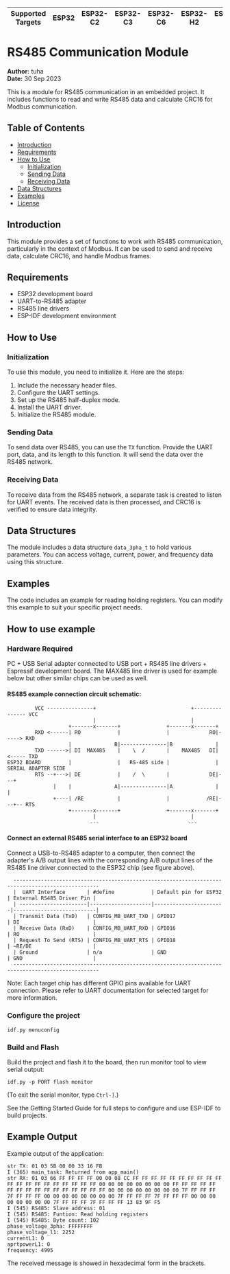 | Supported Targets | ESP32 | ESP32-C2 | ESP32-C3 | ESP32-C6 | ESP32-H2 | ESP32-S2 | ESP32-S3 |
| ----------------- | ----- | -------- | -------- | -------- | -------- | -------- | -------- |

# RS485 Communication Module

**Author:** tuha  
**Date:** 30 Sep 2023

This is a module for RS485 communication in an embedded project. It includes functions to read and write RS485 data and calculate CRC16 for Modbus communication.

## Table of Contents

- [Introduction](#introduction)
- [Requirements](#requirements)
- [How to Use](#how-to-use)
  - [Initialization](#initialization)
  - [Sending Data](#sending-data)
  - [Receiving Data](#receiving-data)
- [Data Structures](#data-structures)
- [Examples](#examples)
- [License](#license)

## Introduction

This module provides a set of functions to work with RS485 communication, particularly in the context of Modbus. It can be used to send and receive data, calculate CRC16, and handle Modbus frames.

## Requirements

- ESP32 development board
- UART-to-RS485 adapter
- RS485 line drivers
- ESP-IDF development environment

## How to Use

### Initialization

To use this module, you need to initialize it. Here are the steps:

1. Include the necessary header files.
2. Configure the UART settings.
3. Set up the RS485 half-duplex mode.
4. Install the UART driver.
5. Initialize the RS485 module.

### Sending Data

To send data over RS485, you can use the `TX` function. Provide the UART port, data, and its length to this function. It will send the data over the RS485 network.

### Receiving Data

To receive data from the RS485 network, a separate task is created to listen for UART events. The received data is then processed, and CRC16 is verified to ensure data integrity.

## Data Structures

The module includes a data structure `data_3pha_t` to hold various parameters. You can access voltage, current, power, and frequency data using this structure.

## Examples

The code includes an example for reading holding registers. You can modify this example to suit your specific project needs.

## How to use example

### Hardware Required
PC + USB Serial adapter connected to USB port + RS485 line drivers + Espressif development board.
The MAX485 line driver is used for example below but other similar chips can be used as well.

#### RS485 example connection circuit schematic:
```
         VCC ---------------+                               +--------------- VCC
                            |                               |
                    +-------x-------+               +-------x-------+
         RXD <------| RO            |               |             RO|-----> RXD
                    |              B|---------------|B              |
         TXD ------>| DI  MAX485    |    \  /       |    MAX485   DI|<----- TXD
ESP32 BOARD         |               |   RS-485 side |               |  SERIAL ADAPTER SIDE
         RTS --+--->| DE            |    /  \       |             DE|---+
               |    |              A|---------------|A              |   |
               +----| /RE           |               |            /RE|---+-- RTS
                    +-------x-------+               +-------x-------+
                            |                               |
                           ---                             ---
```

#### Connect an external RS485 serial interface to an ESP32 board
Connect a USB-to-RS485 adapter to a computer, then connect the adapter's A/B output lines with the corresponding A/B output lines of the RS485 line driver connected to the ESP32 chip (see figure above).
```
  --------------------------------------------------------------------------------------------------
  |  UART Interface       | #define            | Default pin for ESP32 | External RS485 Driver Pin |
  | ----------------------|--------------------|-----------------------|---------------------------|
  | Transmit Data (TxD)   | CONFIG_MB_UART_TXD | GPIO17                | DI                        |
  | Receive Data (RxD)    | CONFIG_MB_UART_RXD | GPIO16                | RO                        |
  | Request To Send (RTS) | CONFIG_MB_UART_RTS | GPIO18                | ~RE/DE                    |
  | Ground                | n/a                | GND                   | GND                       |
  --------------------------------------------------------------------------------------------------
```
Note: Each target chip has different GPIO pins available for UART connection. Please refer to UART documentation for selected target for more information.

### Configure the project
```
idf.py menuconfig
```

### Build and Flash
Build the project and flash it to the board, then run monitor tool to view serial output:
```
idf.py -p PORT flash monitor
```

(To exit the serial monitor, type ``Ctrl-]``.)

See the Getting Started Guide for full steps to configure and use ESP-IDF to build projects.

## Example Output
Example output of the application:
```
str TX: 01 03 5B 00 00 33 16 FB
I (365) main_task: Returned from app_main()
str RX: 01 03 66 FF FF FF FF 00 00 08 CC FF FF FF FF FF FF FF FF FF FF FF FF FF FF FF FF FF FF FF FF 00 00 00 00 00 00 00 00 FF FF FF FF FF FF FF FF FF FF FF FF FF FF FF FF 00 00 00 00 00 00 00 00 7F FF FF FF 7F FF FF FF 00 00 00 00 00 00 00 00 7F FF FF FF 7F FF FF FF 00 00 00 00 00 00 00 00 7F FF FF FF 7F FF FF FF 13 83 9F F5
I (545) RS485: Slave address: 01
I (545) RS485: Funtion: Read holding registers
I (545) RS485: Byte count: 102
phase_voltage_3pha: FFFFFFFF
phase_voltage_l1: 2252
currentL1: 0
aprtpowerL1: 0
frequency: 4995
```
The received message is showed in hexadecimal form in the brackets.


